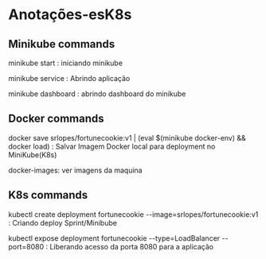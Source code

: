 # Anotações-esK8s

## Minikube commands

minikube start : iniciando minikube

minikube service <POD> : Abrindo aplicação
  
minikube dashboard  : abrindo dashboard do minikube


## Docker commands

docker save srlopes/fortunecookie:v1 | (eval $(minikube docker-env) && docker load) : Salvar Imagem Docker local para deployment no MiniKube(K8s)

docker-images: ver imagens da maquina

## K8s commands

kubectl create deployment fortunecookie --image=srlopes/fortunecookie:v1  : Criando deploy Sprint/Minibube

kubectl expose deployment fortunecookie --type=LoadBalancer --port=8080   : Liberando acesso da porta 8080 para a aplicação





